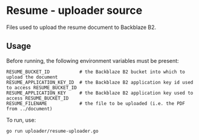 # Resume - uploader source

Files used to upload the resume document to Backblaze B2.

## Usage
Before running, the following environment variables must be present:
```
RESUME_BUCKET_ID           # the Backblaze B2 bucket into which to upload the document
RESUME_APPLICATION_KEY_ID  # the Backblaze B2 application key id used to access RESUME_BUCKET_ID
RESUME_APPLICATION_KEY     # the Backblaze B2 application key used to access RESUME_BUCKET_ID
RESUME_FILENAME            # the file to be uploaded (i.e. the PDF from ../document)
```

To run, use:
```shell
go run uploader/resume-uploader.go
```
